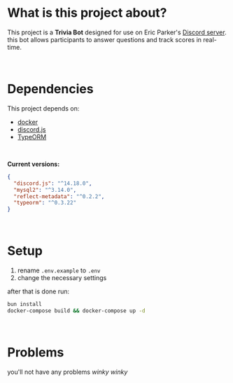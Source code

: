 # What is this project about?

This project is a **Trivia Bot** designed for use on Eric Parker's [Discord server](https://discord.gg/ericparker). this bot allows participants to answer questions and track scores in real-time.

<br>

# Dependencies

This project depends on:

- [docker](https://www.docker.com/)
- [discord.js](https://discord.js.org/)
- [TypeORM](https://typeorm.io/)

<br>

**Current versions:**

```json
{
  "discord.js": "^14.18.0",
  "mysql2": "^3.14.0",
  "reflect-metadata": "^0.2.2",
  "typeorm": "^0.3.22"
}
```

<br>

# Setup

1. rename `.env.example` to `.env`
2. change the necessary settings

after that is done run:

```bash
bun install
docker-compose build && docker-compose up -d
```

<br>

# Problems

you'll not have any problems _winky winky_
